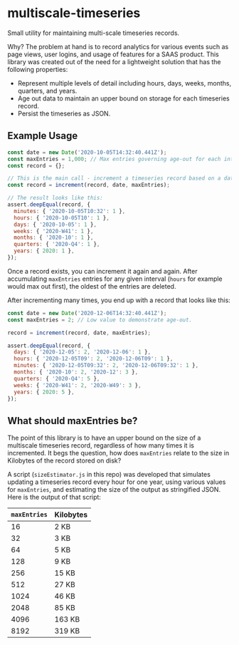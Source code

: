# multiscale-timeseries
Small utility for maintaining multi-scale timeseries records.

Why? The problem at hand is to record analytics for various events such as page views, user logins, and usage of features for a SAAS product. This library was created out of the need for a lightweight solution that has the following properties:
 * Represent multiple levels of detail including hours, days, weeks, months, quarters, and years.
 * Age out data to maintain an upper bound on storage for each timeseries record.
 * Persist the timeseries as JSON.

## Example Usage

```js
const date = new Date('2020-10-05T14:32:40.441Z');
const maxEntries = 1,000; // Max entries governing age-out for each interval.
const record = {};

// This is the main call - increment a timeseries record based on a date.
const record = increment(record, date, maxEntries);

// The result looks like this:
assert.deepEqual(record, {
  minutes: { '2020-10-05T10:32': 1 },
  hours: { '2020-10-05T10': 1 },
  days: { '2020-10-05': 1 },
  weeks: { '2020-W41': 1 },
  months: { '2020-10': 1 },
  quarters: { '2020-Q4': 1 },
  years: { 2020: 1 },
});
```

Once a record exists, you can increment it again and again. After accumulating `maxEntries` entries for any given interval (`hours` for example would max out first), the oldest of the entries are deleted.

After incrementing many times, you end up with a record that looks like this:

```js
const date = new Date('2020-12-06T14:32:40.441Z');
const maxEntries = 2; // Low value to demonstrate age-out.

record = increment(record, date, maxEntries);

assert.deepEqual(record, {
  days: { '2020-12-05': 2, '2020-12-06': 1 },
  hours: { '2020-12-05T09': 2, '2020-12-06T09': 1 },
  minutes: { '2020-12-05T09:32': 2, '2020-12-06T09:32': 1 },
  months: { '2020-10': 2, '2020-12': 3 },
  quarters: { '2020-Q4': 5 },
  weeks: { '2020-W41': 2, '2020-W49': 3 },
  years: { 2020: 5 },
});
```

## What should maxEntries be?

The point of this library is to have an upper bound on the size of a multiscale timeseries record, regardless of how many times it is incremented. It begs the question, how does `maxEntries` relate to the size in Kilobytes of the record stored on disk?

A script (`sizeEstimator.js` in this repo) was developed that simulates updating a timeseries record every hour for one year, using various values for `maxEntries`, and estimating the size of the output as stringified JSON. Here is the output of that script:

| `maxEntries` | Kilobytes |
| ----------- | ----------- |
|16|2 KB|
|32|3 KB|
|64|5 KB|
|128|9 KB|
|256|15 KB|
|512|27 KB|
|1024|46 KB|
|2048|85 KB|
|4096|163 KB|
|8192|319 KB|

